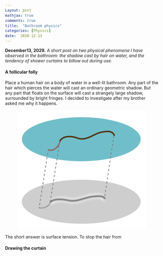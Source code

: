 ```yaml
---
Layout: post
mathjax: true
comments: true
title:  "Bathroom physics"
categories: [Physics]
date:  2020-12-13
---
```


**December13, 2029.** *A short post on two physical phenomena I have observed
  in the bathroom: the shadow cast by hair on water, and the tendency
  of shower curtains to billow out during use.*

#### A follicular folly

Place a human hair on a body of water in a well-lit bathroom.
Any part of the hair which pierces the water will cast an ordinary geometric shadow.
But any part that floats on the surface will cast a strangely large
shadow, surrounded by bright fringes.
I decided to investigate after my brother asked me why it happens.

<figure>
    <div style="text-align:center"><img src
    ="/images/posts/hair1.png"/>
	</div>
	</figure>

The short answer is surface tension.
To stop the hair from 

#### Drawing the curtain
